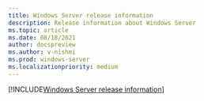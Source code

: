 ```yaml
---
title: Windows Server release information
description: Release information about Windows Server
ms.topic: article
ms.date: 08/18/2021
author: docspreview
ms.author: v-nishmi
ms.prod: windows-server
ms.localizationpriority: medium
---
```

[!INCLUDE[Windows Server release information](~/../_rip/windows/release-information/windows-server-release-info.md)]
